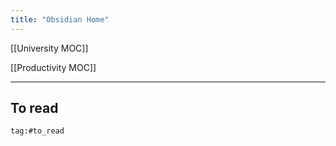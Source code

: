 ```yaml
---
title: "Obsidian Home"
---
```



[[University MOC]]

[[Productivity MOC]]

---

## To read
```query
tag:#to_read 
```

